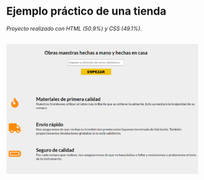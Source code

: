 # Ejemplo práctico de una tienda

###### Proyecto realizado con HTML (50.9%) y CSS (49.1%).


![Imagen](./fotos/tienda.png)